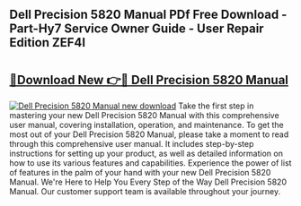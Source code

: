 ## Dell Precision 5820 Manual PDf Free Download - Part-Hy7 Service Owner Guide - User Repair Edition ZEF4I

# <h2><a href="http://bc26623.oget.top/?id=Dell+Precision+5820+Manual">🔗Download New 👉🔴 Dell Precision 5820 Manual</a></h2>

[![Dell Precision 5820 Manual new download](https://i.imgur.com/5g1atiW.png)](http://bc26623.oget.top/?id=Dell+Precision+5820+Manual)
Take the first step in mastering your new Dell Precision 5820 Manual with this comprehensive user manual, covering installation, operation, and maintenance. To get the most out of your Dell Precision 5820 Manual, please take a moment to read through this comprehensive user manual. It includes step-by-step instructions for setting up your product, as well as detailed information on how to use its various features and capabilities. Experience the power of list of features in the palm of your hand with your new Dell Precision 5820 Manual. We're Here to Help You Every Step of the Way Dell Precision 5820 Manual. Our customer support team is available throughout your journey.
